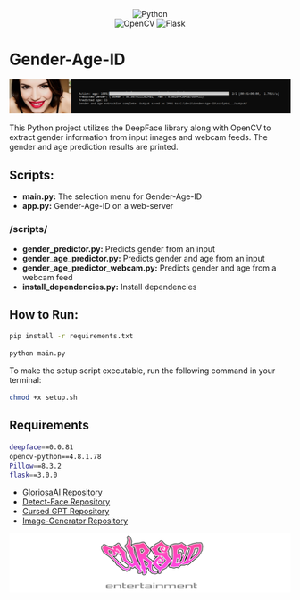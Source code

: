 <div align="center">
  <img alt="Python" src="https://img.shields.io/badge/python%20-%23323330.svg?&style=for-the-badge&logo=python&logoColor=white"/>
</div>

<div align="center">
   <img alt="OpenCV" src="https://img.shields.io/badge/opencv-%23323330.svg?&style=for-the-badge&logo=opencv&logoColor=white"/>
     <img alt="Flask" src="https://img.shields.io/badge/flask%20-%23323330.svg?&style=for-the-badge&logo=flaks&logoColor=white"/>
</div>

# Gender-Age-ID

<a target="_blank">
    <img src="https://github.com/CursedPrograms/Gender-Age-ID/blob/main/demo_images/age-gender-demo.png"
        alt="Age-Gender Demo Image">
</a>

This Python project utilizes the DeepFace library along with OpenCV to extract gender information from input images and webcam feeds. The gender and age prediction results are printed.

## Scripts:

- **main.py:** The selection menu for Gender-Age-ID
- **app.py:** Gender-Age-ID on a web-server

### /scripts/

- **gender_predictor.py:** Predicts gender from an input
- **gender_age_predictor.py:** Predicts gender and age from an input
- **gender_age_predictor_webcam.py:** Predicts gender and age from a webcam feed
- **install_dependencies.py:** Install dependencies

## How to Run:
```bash
pip install -r requirements.txt
```
```bash
python main.py
```
To make the setup script executable, run the following command in your terminal:

```bash
chmod +x setup.sh
```
## Requirements

```bash
deepface==0.0.81
opencv-python==4.8.1.78
Pillow==8.3.2
flask==3.0.0
```
- [GloriosaAI Repository](https://github.com/CursedPrograms/GloriosaAI)
- [Detect-Face Repository](https://github.com/CursedPrograms/Detect-Face)
- [Cursed GPT Repository](https://github.com/CursedPrograms/Cursed-GPT)
- [Image-Generator Repository](https://github.com/CursedPrograms/Image-Generator)

<a href="https://cursed-entertainment.itch.io/" target="_blank">
    <img src="https://github.com/CursedPrograms/cursedentertainment/raw/main/images/logos/logo-wide-grey.png"
        alt="CursedEntertainment Logo">
</a>
